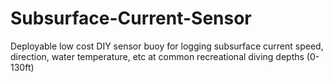 # Subsurface-Current-Sensor
Deployable low cost DIY sensor buoy for logging subsurface current speed, direction, water temperature, etc at common recreational diving depths (0-130ft)
